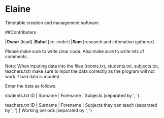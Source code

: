 # Elaine
Timetable creation and management software

##Contributers

|**Oscar** [lead]
|**Rahul** [co-coder]
|**Sam**   [research and infomation gatherer]

Please make sure to write clear code.
Also make sure to write lots of comments. 



Note:
When inputing data into the files (rooms.txt, students.txt, subjects.txt, teachers.txt) make sure
to input the data correctly as the program will not work if bad data is inputed.

Enter the data as follows:

students.txt
ID | Surname | Forename | Subjects (separated by ', ')

teachers.txt
ID | Surname | Forename | Subjects they can teach (separated by ', ') | Working periods (separated by ', ')

